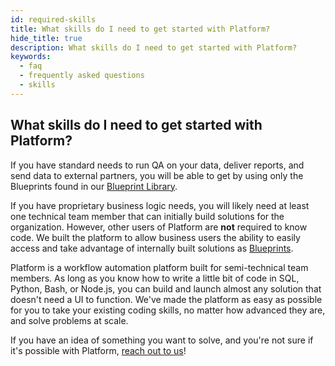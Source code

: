 ```yaml
---
id: required-skills
title: What skills do I need to get started with Platform?
hide_title: true
description: What skills do I need to get started with Platform?
keywords:
  - faq
  - frequently asked questions
  - skills
---
```


## What skills do I need to get started with Platform?

If you have standard needs to run QA on your data, deliver reports, and send data to external partners, you will be able to get by using only the Blueprints found in our [Blueprint Library](../../reference/blueprints/blueprint-library/blueprint-library-overview.md).


If you have proprietary business logic needs, you will likely need at least one technical team member that can initially build solutions for the organization. However, other users of Platform are **not** required to know code. We built the platform to allow business users the ability to easily access and take advantage of internally built solutions as [Blueprints](../../reference/blueprints/blueprints-overview.md).

Platform is a workflow automation platform built for semi-technical team members. As long as you know how to write a little bit of code in SQL, Python, Bash, or Node.js, you can build and launch almost any solution that doesn't need a UI to function. We've made the platform as easy as possible for you to take your existing coding skills, no matter how advanced they are, and solve problems at scale.

If you have an idea of something you want to solve, and you're not sure if it's possible with Platform, [reach out to us](mailto:support@shipyardapp.com)!

